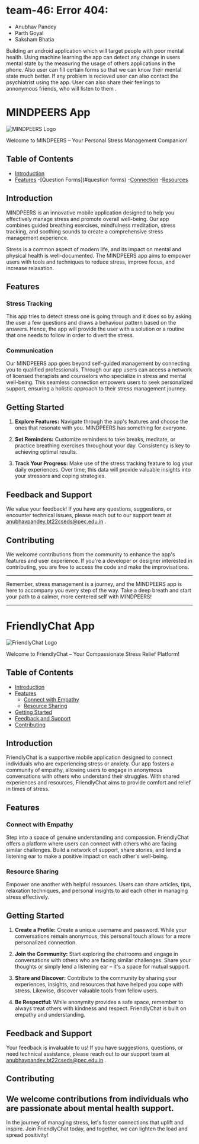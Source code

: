 # team-46: Error 404: 
 - Anubhav Pandey 
 - Parth Goyal
 - Saksham Bhatia

Building an android application which will target people with poor mental health.
Using machine learning the app can detect any change in users mental state by the measuring the usage of others applications in the phone.
Also user can fill certain forms so that we can know their mental state much better.
If any problem is recieved user can also contact the psychiatrist using the app.
User can also share their feelings to annonymous friends, who will listen to them .

# MINDPEERS App

![MINDPEERS Logo](logo.png)

Welcome to MINDPEERS – Your Personal Stress Management Companion!

## Table of Contents

- [Introduction](#introduction)
- [Features](#features)
   -[Question Forms](#question forms)
   -[Connection](#connection)
   -[Resources](#resources)
## Introduction

MINDPEERS is an innovative mobile application designed to help you effectively manage stress and promote overall well-being. Our app combines guided breathing exercises, mindfulness meditation, stress tracking, and soothing sounds to create a comprehensive stress management experience.

Stress is a common aspect of modern life, and its impact on mental and physical health is well-documented. The MINDPEERS app aims to empower users with tools and techniques to reduce stress, improve focus, and increase relaxation.

## Features

### Stress Tracking

This app tries to detect stress one is going through and it does so by asking the user a few questions and draws a behaviour pattern based on the answers. Hence, the app will provide the user with a solution or a routine that one needs to follow in order to divert the stress.

### Communication

Our MINDPEERS app goes beyond self-guided management by connecting you to qualified professionals. Through our app users can access a network of licensed therapists and counselors who specialize in stress and mental well-being. This seamless connection empowers users to seek personalized support, ensuring a holistic approach to their stress management journey.


## Getting Started

1. **Explore Features:** Navigate through the app's features and choose the ones that resonate with you. MINDPEERS has something for everyone.

2. **Set Reminders:** Customize reminders to take breaks, meditate, or practice breathing exercises throughout your day. Consistency is key to achieving optimal results.

5. **Track Your Progress:** Make use of the stress tracking feature to log your daily experiences. Over time, this data will provide valuable insights into your stressors and coping strategies.

## Feedback and Support

We value your feedback! If you have any questions, suggestions, or encounter technical issues, please reach out to our support team at anubhavpandey.bt22cseds@pec.edu.in .

## Contributing

We welcome contributions from the community to enhance the app's features and user experience. If you're a developer or designer interested in contributing, you are free to access the code and make the improvisations.

---

Remember, stress management is a journey, and the MINDPEERS app is here to accompany you every step of the way. Take a deep breath and start your path to a calmer, more centered self with MINDPEERS!


--------

# FriendlyChat App

![FriendlyChat Logo](logo1.png)

Welcome to FriendlyChat – Your Compassionate Stress Relief Platform!

## Table of Contents

- [Introduction](#introduction)
- [Features](#features)
  - [Connect with Empathy](#connect-with-empathy)
  - [Resource Sharing](#resource-sharing)
- [Getting Started](#getting-started)
- [Feedback and Support](#feedback-and-support)
- [Contributing](#contributing)

## Introduction

FriendlyChat is a supportive mobile application designed to connect individuals who are experiencing stress or anxiety. Our app fosters a community of empathy, allowing users to engage in anonymous conversations with others who understand their struggles. With shared experiences and resources, FriendlyChat aims to provide comfort and relief in times of stress.

## Features

### Connect with Empathy

Step into a space of genuine understanding and compassion. FriendlyChat offers a platform where users can connect with others who are facing similar challenges. Build a network of support, share stories, and lend a listening ear to make a positive impact on each other's well-being.

### Resource Sharing

Empower one another with helpful resources. Users can share articles, tips, relaxation techniques, and personal insights to aid each other in managing stress effectively.

## Getting Started

1. **Create a Profile:** Create a unique username and password. While your conversations remain anonymous, this personal touch allows for a more personalized connection.

3. **Join the Community:** Start exploring the chatrooms and engage in conversations with others who are facing similar challenges. Share your thoughts or simply lend a listening ear – it's a space for mutual support.

4. **Share and Discover:** Contribute to the community by sharing your experiences, insights, and resources that have helped you cope with stress. Likewise, discover valuable tools from fellow users.

5. **Be Respectful:** While anonymity provides a safe space, remember to always treat others with kindness and respect. FriendlyChat is built on empathy and understanding.

## Feedback and Support

Your feedback is invaluable to us! If you have suggestions, questions, or need technical assistance, please reach out to our support team at anubhavpandey.bt22cseds@pec.edu.in .

## Contributing

We welcome contributions from individuals who are passionate about mental health support. 
---

In the journey of managing stress, let's foster connections that uplift and inspire. Join FriendlyChat today, and together, we can lighten the load and spread positivity!
